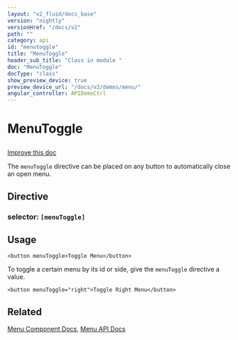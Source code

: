 ```yaml
---
layout: "v2_fluid/docs_base"
version: "nightly"
versionHref: "/docs/v2"
path: ""
category: api
id: "menutoggle"
title: "MenuToggle"
header_sub_title: "Class in module "
doc: "MenuToggle"
docType: "class"
show_preview_device: true
preview_device_url: "/docs/v2/demos/menu/"
angular_controller: APIDemoCtrl 
---
```










<h1 class="api-title">
<a class="anchor" name="menu-toggle" href="#menu-toggle"></a>

MenuToggle






</h1>

<a class="improve-v2-docs" href="http://github.com/driftyco/ionic/edit/2.0//ionic/components/menu/menu-toggle.ts#L4">
Improve this doc
</a>






<p>The <code>menuToggle</code> directive can be placed on any button to
automatically close an open menu.</p>


<h2><a class="anchor" name="Directive" href="#Directive"></a>Directive</h2>
<h3>selector: <code>[menuToggle]</code></h3>
<!-- @usage tag -->

<h2><a class="anchor" name="usage" href="#usage"></a>Usage</h2>

<pre><code class="lang-html">&lt;button menuToggle&gt;Toggle Menu&lt;/button&gt;
</code></pre>
<p>To toggle a certain menu by its id or side, give the <code>menuToggle</code>
directive a value.</p>
<pre><code class="lang-html">&lt;button menuToggle=&quot;right&quot;&gt;Toggle Right Menu&lt;/button&gt;
</code></pre>




<!-- @property tags -->



<!-- instance methods on the class --><!-- related link -->

<h2><a class="anchor" name="related" href="#related"></a>Related</h2>

<a href='/docs/v2/components#menus'>Menu Component Docs</a>,
<a href='../../menu/Menu'>Menu API Docs</a><!-- end content block -->


<!-- end body block -->

